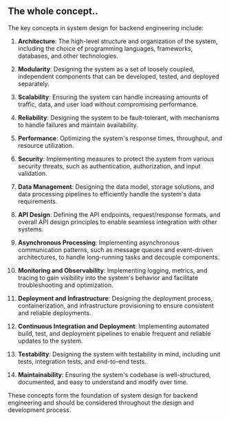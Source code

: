 <!--
  <<< Author notes: Step 1 >>>
  Choose 3-5 steps for your course.
  The first step is always the hardest, so pick something easy!
  Link to docs.github.com for further explanations.
  Encourage users to open new tabs for steps!
-->

## The whole concept.. 

The key concepts in system design for backend engineering include:

1. **Architecture**: The high-level structure and organization of the system, including the choice of programming languages, frameworks, databases, and other technologies.

2. **Modularity**: Designing the system as a set of loosely coupled, independent components that can be developed, tested, and deployed separately.

3. **Scalability**: Ensuring the system can handle increasing amounts of traffic, data, and user load without compromising performance.

4. **Reliability**: Designing the system to be fault-tolerant, with mechanisms to handle failures and maintain availability.

5. **Performance**: Optimizing the system's response times, throughput, and resource utilization.

6. **Security**: Implementing measures to protect the system from various security threats, such as authentication, authorization, and input validation.

7. **Data Management**: Designing the data model, storage solutions, and data processing pipelines to efficiently handle the system's data requirements.

8. **API Design**: Defining the API endpoints, request/response formats, and overall API design principles to enable seamless integration with other systems.

9. **Asynchronous Processing**: Implementing asynchronous communication patterns, such as message queues and event-driven architectures, to handle long-running tasks and decouple components.

10. **Monitoring and Observability**: Implementing logging, metrics, and tracing to gain visibility into the system's behavior and facilitate troubleshooting and optimization.

11. **Deployment and Infrastructure**: Designing the deployment process, containerization, and infrastructure provisioning to ensure consistent and reliable deployments.

12. **Continuous Integration and Deployment**: Implementing automated build, test, and deployment pipelines to enable frequent and reliable updates to the system.

13. **Testability**: Designing the system with testability in mind, including unit tests, integration tests, and end-to-end tests.

14. **Maintainability**: Ensuring the system's codebase is well-structured, documented, and easy to understand and modify over time.

These concepts form the foundation of system design for backend engineering and should be considered throughout the design and development process.
